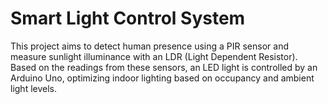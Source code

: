 # Smart Light Control System
This project aims to detect human presence using a PIR sensor and measure sunlight illuminance with an LDR (Light Dependent Resistor). Based on the readings from these sensors, an LED light is controlled by an Arduino Uno, optimizing indoor lighting based on occupancy and ambient light levels.
